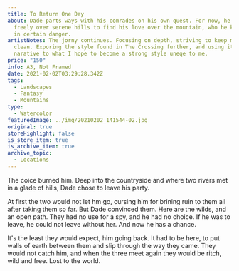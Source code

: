 ```yaml
---
title: To Return One Day
about: Dade parts ways with his comrades on his own quest. For now, he passes
  freely over serene hills to find his love over the mountain, who he knows is
  in certain danger.
artistNotes: The jorny continues. Focusing on depth, striving to keep my forms
  clean. Exporing the style found in The Crossing further, and using it to add
  narative to what I hope to become a strong style uneqe to me.
price: "150"
info: A3, Not Framed
date: 2021-02-02T03:29:28.342Z
tags:
  - Landscapes
  - Fantasy
  - Mountains
type:
  - Watercolor
featuredImage: ../img/20210202_141544-02.jpg
original: true
storeHighlight: false
is_store_item: true
is_archive_item: true
archive_topic:
  - Locations
---
```

The coice burned him. Deep into the countryside and where two rivers met in a glade of hills, Dade chose to leave his party.

At first the two would not let hm go, cursing him for brining ruin to them all after taking them so far. But Dade convinced them. Here are the wilds, and an open path. They had no use for a spy, and he had no choice. If he was to leave, he could not leave without her. And now he has a chance.

It's the least they would expect, him going back. It had to be here, to put walls of earth between them and slip through the way they came. They would not catch him, and when the three meet again they would be ritch, wild and free. Lost to the world.